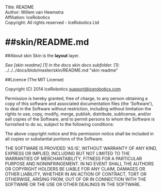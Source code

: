 Title: README  
Author: Willem van Heemstra  
Affiliation: IceRobotics  
Copyright: All rights reserved - IceRobotics Ltd

##skin/README.md
====

##About skin
Skin is the **layout** layer.

*See [skin readme] [1] in the docs skin docs subfolder.*
[1]: ../../../docs/blob/master/skin/README.md "skin readme"

##Licence
(The MIT License)

Copyright (C) 2014 IceRobotics support@icerobotics.com

Permission is hereby granted, free of charge, to any person obtaining a copy of this software and associated documentation files (the 'Software'), to deal in the Software without restriction, including without limitation the rights to use, copy, modify, merge, publish, distribute, sublicense, and/or sell copies of the Software, and to permit persons to whom the Software is furnished to do so, subject to the following conditions:

The above copyright notice and this permission notice shall be included in all copies or substantial portions of the Software.

THE SOFTWARE IS PROVIDED 'AS IS', WITHOUT WARRANTY OF ANY KIND, EXPRESS OR IMPLIED, INCLUDING BUT NOT LIMITED TO THE WARRANTIES OF MERCHANTABILITY, FITNESS FOR A PARTICULAR PURPOSE AND NONINFRINGEMENT. IN NO EVENT SHALL THE AUTHORS OR COPYRIGHT HOLDERS BE LIABLE FOR ANY CLAIM, DAMAGES OR OTHER LIABILITY, WHETHER IN AN ACTION OF CONTRACT, TORT OR OTHERWISE, ARISING FROM, OUT OF OR IN CONNECTION WITH THE SOFTWARE OR THE USE OR OTHER DEALINGS IN THE SOFTWARE.

